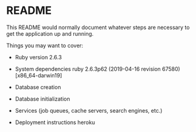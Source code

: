 # README

This README would normally document whatever steps are necessary to get the
application up and running.

Things you may want to cover:

* Ruby version
2.6.3

* System dependencies
ruby 2.6.3p62 (2019-04-16 revision 67580) [x86_64-darwin19]

* Database creation

* Database initialization

* Services (job queues, cache servers, search engines, etc.)

* Deployment instructions
heroku


